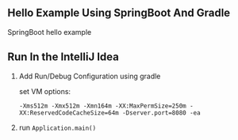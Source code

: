 ## Hello Example Using SpringBoot And Gradle

SpringBoot hello example 

## Run In the IntelliJ Idea

1. Add Run/Debug Configuration using gradle

    set VM options:
    ```
    -Xms512m -Xmx512m -Xmn164m -XX:MaxPermSize=250m -XX:ReservedCodeCacheSize=64m -Dserver.port=8080 -ea
    ```

2. run `Application.main()`

